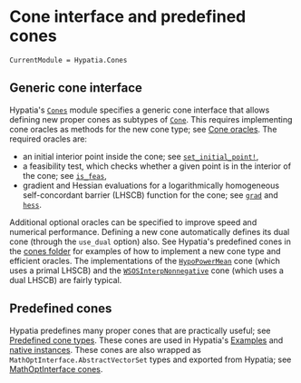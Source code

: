 # Cone interface and predefined cones

```@meta
CurrentModule = Hypatia.Cones
```

## Generic cone interface

Hypatia's [`Cones`](@ref) module specifies a generic cone interface that allows defining new proper cones as subtypes of [`Cone`](@ref).
This requires implementing cone oracles as methods for the new cone type; see [Cone oracles](@ref).
The required oracles are:
- an initial interior point inside the cone; see [`set_initial_point!`](@ref),
- a feasibility test, which checks whether a given point is in the interior of the cone; see [`is_feas`](@ref),
- gradient and Hessian evaluations for a logarithmically homogeneous self-concordant barrier (LHSCB) function for the cone; see [`grad`](@ref) and [`hess`](@ref).

Additional optional oracles can be specified to improve speed and numerical performance.
Defining a new cone automatically defines its dual cone (through the `use_dual` option) also.
See Hypatia's predefined cones in the [cones folder](https://github.com/chriscoey/Hypatia.jl/tree/master/src/Cones) for examples of how to implement a new cone type and efficient oracles.
The implementations of the [`HypoPowerMean`](@ref) cone (which uses a primal LHSCB) and the [`WSOSInterpNonnegative`](@ref) cone (which uses a dual LHSCB) are fairly typical.

## Predefined cones

Hypatia predefines many proper cones that are practically useful; see [Predefined cone types](@ref).
These cones are used in Hypatia's [Examples](@ref) and [native instances](https://github.com/chriscoey/Hypatia.jl/blob/master/test/nativeinstances.jl).
These cones are also wrapped as `MathOptInterface.AbstractVectorSet` types and exported from Hypatia; see [MathOptInterface cones](@ref).
